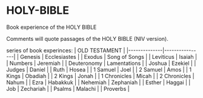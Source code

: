 # HOLY-BIBLE
Book experience of the HOLY BIBLE

Comments will quote passages of the HOLY BIBLE (NIV version).

series of book experinces:
| OLD TESTAMENT                 |
|--------------|----------------|
| Genesis      | Ecclesiastes   |
| Exodus       | Song of Songs  |
| Leviticus    | Isaiah         |
| Numbers      | Jeremiah       |
| Deuteronomy  | Lamentations   |
| Joshua       | Ezekiel        |
| Judges       | Daniel         |
| Ruth         | Hosea          |
| 1 Samuel     | Joel           |
| 2 Samuel     | Amos           |
| 1 Kings      | Obadiah        |
| 2 Kings      | Jonah          |
| 1 Chronicles | Micah          |
| 2 Chronicles | Nahum          |
| Ezra         | Habakkuk       |
| Nehemiah     | Zephaniah      |
| Esther       | Haggai         |
| Job          | Zechariah      |
| Psalms       | Malachi        |
| Proverbs                      |
 






